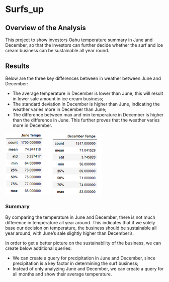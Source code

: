 # Surfs_up

## Overview of the Analysis

This project to show investors Oahu temperature summary in June and December, so that the investors can further decide whether the surf and ice cream business can be sustainable all year round. 

## Results

Below are the three key differences between in weather between June and December:
- The average temperature in December is lower than June, this will result in lower sale amount in ice cream business;
- The standard deviation in December is higher than June, indicating the weather varies more in December than June;
- The difference between max and min temperature in December is higher than the difference in June. This further proves that the weather varies more in December.

![](screenshots/June_temp.png)
![](screenshots/Dec_temp.png)

### Summary

By comparing the temperature in June and December, there is not much difference in temperature all year around. This indicates that if we solely base our decision on temperature, the business should be sustainable all year around, with June’s sale slightly higher than December’s. 

In order to get a better picture on the sustainability of the business, we can create below additional queries:
- We can create a query for precipitation in June and December, since precipitation is a key factor in determining the surf business;
- Instead of only analyzing June and December, we can create a query for all months and show their average temperature.
